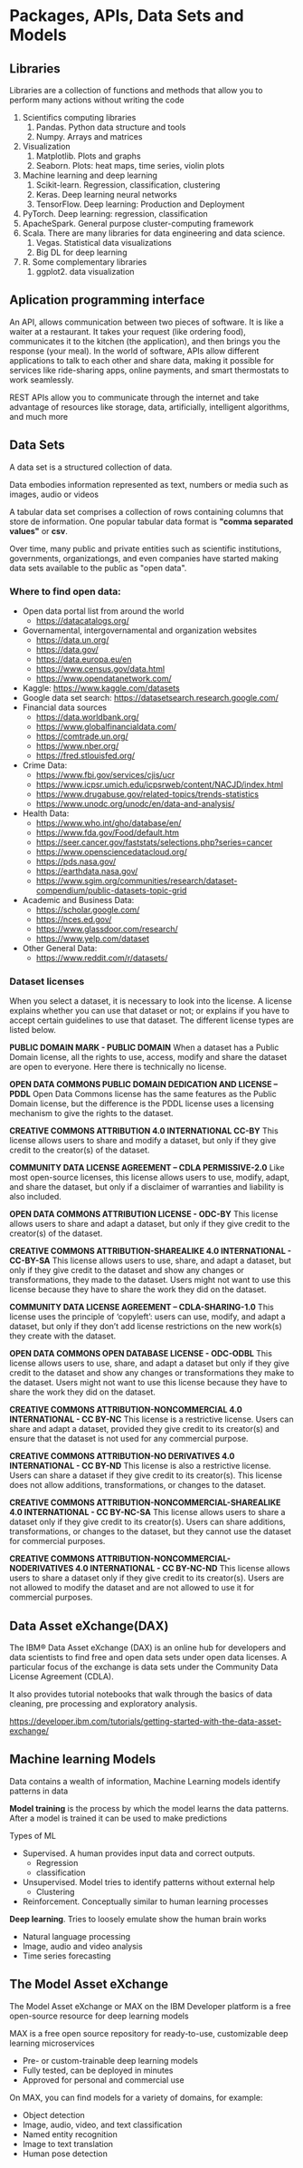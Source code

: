 # Packages, APIs, Data Sets and Models

## Libraries

Libraries are a collection of functions and methods that allow you to perform many actions without writing the code

1. Scientifics computing libraries
   1. Pandas. Python data structure and tools
   2. Numpy. Arrays and matrices
2. Visualization
   1. Matplotlib. Plots and graphs
   2. Seaborn. Plots: heat maps, time series, violin plots
3. Machine learning and deep learning
   1. Scikit-learn. Regression, classification, clustering
   2. Keras. Deep learning neural networks
   3. TensorFlow. Deep learning: Production and Deployment
4. PyTorch. Deep learning: regression, classification
5. ApacheSpark. General purpose cluster-computing framework
6. Scala. There are many libraries for data engineering and data science.
   1. Vegas. Statistical data visualizations
   2. Big DL for deep learning
7. R. Some complementary libraries
   1. ggplot2. data visualization


## Aplication programming interface

An API, allows communication between two pieces of software. It is like a waiter at a restaurant. It takes your request (like ordering food), communicates it to the kitchen (the application), and then brings you the response (your meal). In the world of software, APIs allow different applications to talk to each other and share data, making it possible for services like ride-sharing apps, online payments, and smart thermostats to work seamlessly.

REST APIs allow you to communicate through the internet and take advantage of resources like storage, data, artificially, intelligent algorithms, and much more


## Data Sets

A data set is a structured collection of data.

Data embodies information represented as text, numbers or media such as images, audio or videos

A tabular data set comprises a collection of rows containing columns that store de information. One popular tabular data format is **"comma separated values"** or **csv**.
   
Over time, many public and private entities such as scientific institutions, governments, organizationgs, and even companies have started making data sets available to the public as "open data".

### Where to find open data:

- Open data portal list from around the world
  - https://datacatalogs.org/
- Governamental, intergovernamental and organization websites
  - https://data.un.org/
  - https://data.gov/
  - https://data.europa.eu/en
  - https://www.census.gov/data.html
  - https://www.opendatanetwork.com/
- Kaggle: https://www.kaggle.com/datasets
- Google data set search:  https://datasetsearch.research.google.com/
- Financial data sources
   - https://data.worldbank.org/
   - https://www.globalfinancialdata.com/
   - https://comtrade.un.org/
   - https://www.nber.org/
   - https://fred.stlouisfed.org/
- Crime Data:
   - https://www.fbi.gov/services/cjis/ucr
   - https://www.icpsr.umich.edu/icpsrweb/content/NACJD/index.html
   - https://www.drugabuse.gov/related-topics/trends-statistics
   - https://www.unodc.org/unodc/en/data-and-analysis/
- Health Data:
   - https://www.who.int/gho/database/en/
   - https://www.fda.gov/Food/default.htm
   - https://seer.cancer.gov/faststats/selections.php?series=cancer
   - https://www.opensciencedatacloud.org/
   - https://pds.nasa.gov/
   - https://earthdata.nasa.gov/
   - https://www.sgim.org/communities/research/dataset-compendium/public-datasets-topic-grid
- Academic and Business Data:
   - https://scholar.google.com/
   - https://nces.ed.gov/
   - https://www.glassdoor.com/research/
   - https://www.yelp.com/dataset
- Other General Data:
  - https://www.reddit.com/r/datasets/


### Dataset licenses

When you select a dataset, it is necessary to look into the license. A license explains whether you can use that dataset or not; or explains if you have to accept certain guidelines to use that dataset. The different license types are listed below.

**PUBLIC DOMAIN MARK - PUBLIC DOMAIN**
When a dataset has a Public Domain license, all the rights to use, access, modify and share the dataset are open to everyone. Here there is technically no license.

**OPEN DATA COMMONS PUBLIC DOMAIN DEDICATION AND LICENSE – PDDL**
Open Data Commons license has the same features as the Public Domain license, but the difference is the PDDL license uses a licensing mechanism to give the rights to the dataset.

**CREATIVE COMMONS ATTRIBUTION 4.0 INTERNATIONAL CC-BY**
This license allows users to share and modify a dataset, but only if they give credit to the creator(s) of the dataset.

**COMMUNITY DATA LICENSE AGREEMENT – CDLA PERMISSIVE-2.0**
Like most open-source licenses, this license allows users to use, modify, adapt, and share the dataset, but only if a disclaimer of warranties and liability is also included.

**OPEN DATA COMMONS ATTRIBUTION LICENSE - ODC-BY**
This license allows users to share and adapt a dataset, but only if they give credit to the creator(s) of the dataset.

**CREATIVE COMMONS ATTRIBUTION-SHAREALIKE 4.0 INTERNATIONAL - CC-BY-SA**
This license allows users to use, share, and adapt a dataset, but only if they give credit to the dataset and show any changes or transformations, they made to the dataset. Users might not want to use this license because they have to share the work they did on the dataset.

**COMMUNITY DATA LICENSE AGREEMENT – CDLA-SHARING-1.0**
This license uses the principle of ‘copyleft’: users can use, modify, and adapt a dataset, but only if they don’t add license restrictions on the new work(s) they create with the dataset.

**OPEN DATA COMMONS OPEN DATABASE LICENSE - ODC-ODBL**
This license allows users to use, share, and adapt a dataset but only if they give credit to the dataset and show any changes or transformations they make to the dataset. Users might not want to use this license because they have to share the work they did on the dataset.

**CREATIVE COMMONS ATTRIBUTION-NONCOMMERCIAL 4.0 INTERNATIONAL - CC BY-NC**
This license is a restrictive license. Users can share and adapt a dataset, provided they give credit to its creator(s) and ensure that the dataset is not used for any commercial purpose.

**CREATIVE COMMONS ATTRIBUTION-NO DERIVATIVES 4.0 INTERNATIONAL - CC BY-ND**
This license is also a restrictive license. Users can share a dataset if they give credit to its creator(s). This license does not allow additions, transformations, or changes to the dataset.

**CREATIVE COMMONS ATTRIBUTION-NONCOMMERCIAL-SHAREALIKE 4.0 INTERNATIONAL - CC BY-NC-SA**
This license allows users to share a dataset only if they give credit to its creator(s). Users can share additions, transformations, or changes to the dataset, but they cannot use the dataset for commercial purposes.

**CREATIVE COMMONS ATTRIBUTION-NONCOMMERCIAL-NODERIVATIVES 4.0 INTERNATIONAL - CC BY-NC-ND**
This license allows users to share a dataset only if they give credit to its creator(s). Users are not allowed to modify the dataset and are not allowed to use it for commercial purposes.


## Data Asset eXchange(DAX)

The IBM® Data Asset eXchange (DAX) is an online hub for developers and data scientists to find free and open data sets under open data licenses. A particular focus of the exchange is data sets under the Community Data License Agreement (CDLA).

It also provides tutorial notebooks that walk through the basics of data cleaning, pre processing and exploratory analysis.

https://developer.ibm.com/tutorials/getting-started-with-the-data-asset-exchange/


## Machine learning Models

Data contains a wealth of information, Machine Learning models identify patterns in data

**Model training** is the process by which the model learns the data patterns. After a model is trained it can be used to make predictions

Types of ML

- Supervised. A human provides input data and correct outputs.
  - Regression
  - classification
- Unsupervised. Model tries to identify patterns without external help
  - Clustering
- Reinforcement. Conceptually similar to human learning processes

**Deep learning**. Tries to loosely emulate show the human brain works
- Natural language processing
- Image, audio and video analysis
- Time series forecasting

## The Model Asset eXchange

The Model Asset eXchange or MAX on the IBM Developer platform is a free open-source resource for deep learning models

MAX is a free open source repository for ready-to-use, customizable deep learning microservices

- Pre- or custom-trainable deep learning models
- Fully tested, can be deployed in minutes
- Approved for personal and commercial use

On MAX, you can find models for a variety of domains, for example:

- Object detection
- Image, audio, video, and text classification
- Named entity recognition
- Image to text translation
- Human pose detection


